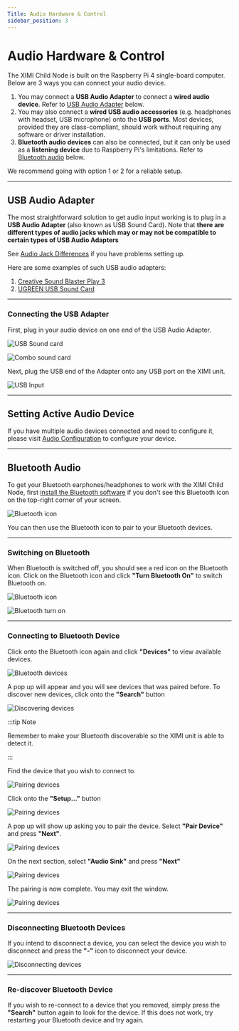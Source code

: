 ```yaml
---
Title: Audio Hardware & Control
sidebar_position: 3
---
```


# Audio Hardware & Control

The XIMI Child Node is built on the Raspberry Pi 4 single-board computer. Below are 3 ways you can connect your audio device.

1. You may connect a **USB Audio Adapter** to connect a **wired audio device**. Refer to [USB Audio Adapter](#usb-sound-card) below.
2. You may also connect a **wired USB audio accessories** (e.g. headphones with headset, USB microphone) onto the **USB ports**. Most devices, provided they are class-compliant, should work without requiring any software or driver installation.
3. **Bluetooth audio devices** can also be connected, but it can only be used as a **listening device** due to Raspberry Pi's limitations. Refer to [Bluetooth audio](#bluetooth-audio) below.

We recommend going with option 1 or 2 for a reliable setup.

---

## USB Audio Adapter

The most straightforward solution to get audio input working is to plug in a **USB Audio Adapter** (also known as USB Sound Card). Note that **there are different types of audio jacks which may or may not be compatible to certain types of USB Audio Adapters**

See [Audio Jack Differences](/docs/user-manual/performers/troubleshooting/trs-trrs-differences) if you have problems setting up.

Here are some examples of such USB audio adapters:

1. [Creative Sound Blaster Play 3](https://my.creative.com/p/sound-cards/sound-blaster-play-3#buy-menu)
1. [UGREEN USB Sound Card](https://www.amazon.com/UGREEN-External-Headphone-Microphone-Desktops/dp/B016CU2PEU/ref=sr_1_2_sspa?keywords=ugreen%2Bsound%2Bcard&qid=1637833947&sr=8-2-spons&spLa=ZW5jcnlwdGVkUXVhbGlmaWVyPUE1MTc1Sk83WURZTjImZW5jcnlwdGVkSWQ9QTA4MTg4NTkzT0JGQ0s5RzdJTzlPJmVuY3J5cHRlZEFkSWQ9QTA4NDUyMTk4TFY1VDJJQkwxMlAmd2lkZ2V0TmFtZT1zcF9hdGYmYWN0aW9uPWNsaWNrUmVkaXJlY3QmZG9Ob3RMb2dDbGljaz10cnVl&th=1)

---

### Connecting the USB Adapter

First, plug in your audio device on one end of the USB Audio Adapter.

![USB Sound card](/img/new-user-manual/child/15-audio.jpg)

![Combo sound card](/img/new-user-manual/child/16-audio.jpg)

Next, plug the USB end of the Adapter onto any USB port on the XIMI unit.

![USB Input](/img/new-user-manual/child/11-accessories.jpg)

---

## Setting Active Audio Device

If you have multiple audio devices connected and need to configure it, please visit [Audio Configuration](/docs/user-manual/performers/troubleshooting/audio-config) to configure your device.

---

## Bluetooth Audio

To get your Bluetooth earphones/headphones to work with the XIMI Child Node, first [install the Bluetooth software](/docs/user-manual/performers/troubleshooting/installing-bluetooth) if you don't see this Bluetooth icon on the top-right corner of your screen.

![Bluetooth icon](/img/new-user-manual/child-raspi/bluetooth-icon.png)

You can then use the Bluetooth icon to pair to your Bluetooth devices.

---

### Switching on Bluetooth

When Bluetooth is switched off, you should see a red icon on the Bluetooth icon. Click on the Bluetooth icon and click **"Turn Bluetooth On"** to switch Bluetooth on.

![Bluetooth icon](/img/new-user-manual/child-raspi/bt-1.png)

![Bluetooth turn on](/img/new-user-manual/child-raspi/bt-2.png)

---

### Connecting to Bluetooth Device

Click onto the Bluetooth icon again and click **"Devices"** to view available devices.

![Bluetooth devices](/img/new-user-manual/child-raspi/bt-5.png)

A pop up will appear and you will see devices that was paired before. To discover new devices, click onto the **"Search"** button

![Discovering devices](/img/new-user-manual/child-raspi/bt-6.png)

:::tip Note

Remember to make your Bluetooth discoverable so the XIMI unit is able to detect it.

:::

Find the device that you wish to connect to.

![Pairing devices](/img/new-user-manual/child-raspi/bt-8.png)

Click onto the **"Setup..."** button

![Pairing devices](/img/new-user-manual/child-raspi/pairing0.png)

A pop up will show up asking you to pair the device. Select **"Pair Device"** and press **"Next"**.

![Pairing devices](/img/new-user-manual/child-raspi/pairing1.png)

On the next section, select **"Audio Sink"** and press **"Next"**

![Pairing devices](/img/new-user-manual/child-raspi/pairing2.png)

The pairing is now complete. You may exit the window.

![Pairing devices](/img/new-user-manual/child-raspi/pairing3.png)

---

### Disconnecting Bluetooth Devices

If you intend to disconnect a device, you can select the device you wish to disconnect and press the **"-"** icon to disconnect your device.

![Disconnecting devices](/img/new-user-manual/child-raspi/disconnect-bluetooth.png)

---

### Re-discover Bluetooth Device

If you wish to re-connect to a device that you removed, simply press the **"Search"** button again to look for the device. If this does not work, try restarting your Bluetooth device and try again.
